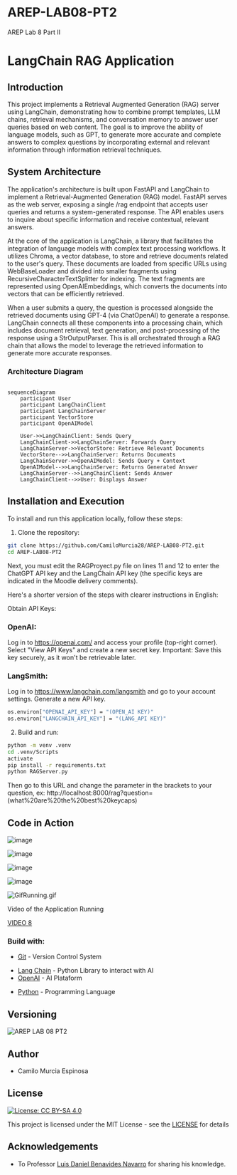 # AREP-LAB08-PT2
AREP Lab 8 Part II

# LangChain RAG Application

## Introduction

This project implements a Retrieval Augmented Generation (RAG) server using LangChain, demonstrating how to combine prompt templates, LLM chains, retrieval mechanisms, and conversation memory to answer user queries based on web content. The goal is to improve the ability of language models, such as GPT, to generate more accurate and complete answers to complex questions by incorporating external and relevant information through information retrieval techniques.

## System Architecture

The application's architecture is built upon FastAPI and LangChain to implement a Retrieval-Augmented Generation (RAG) model. FastAPI serves as the web server, exposing a single /rag endpoint that accepts user queries and returns a system-generated response. The API enables users to inquire about specific information and receive contextual, relevant answers.

At the core of the application is LangChain, a library that facilitates the integration of language models with complex text processing workflows. It utilizes Chroma, a vector database, to store and retrieve documents related to the user's query. These documents are loaded from specific URLs using WebBaseLoader and divided into smaller fragments using RecursiveCharacterTextSplitter for indexing. The text fragments are represented using OpenAIEmbeddings, which converts the documents into vectors that can be efficiently retrieved.

When a user submits a query, the question is processed alongside the retrieved documents using GPT-4 (via ChatOpenAI) to generate a response. LangChain connects all these components into a processing chain, which includes document retrieval, text generation, and post-processing of the response using a StrOutputParser. This is all orchestrated through a RAG chain that allows the model to leverage the retrieved information to generate more accurate responses.

### Architecture Diagram

```mermaid

sequenceDiagram
    participant User
    participant LangChainClient
    participant LangChainServer
    participant VectorStore
    participant OpenAIModel

    User->>LangChainClient: Sends Query
    LangChainClient->>LangChainServer: Forwards Query
    LangChainServer->>VectorStore: Retrieve Relevant Documents
    VectorStore-->>LangChainServer: Returns Documents
    LangChainServer->>OpenAIModel: Sends Query + Context
    OpenAIModel-->>LangChainServer: Returns Generated Answer
    LangChainServer-->>LangChainClient: Sends Answer
    LangChainClient-->>User: Displays Answer
```

## Installation and Execution

To install and run this application locally, follow these steps: 

1. Clone the repository:

```bash
git clone https://github.com/CamiloMurcia28/AREP-LAB08-PT2.git
cd AREP-LAB08-PT2
```

Next, you must edit the RAGProyect.py file on lines 11 and 12 to enter the ChatGPT API key and the LangChain API key (the specific keys are indicated in the Moodle delivery comments).

Here's a shorter version of the steps with clearer instructions in English:

Obtain API Keys:

### OpenAI:

Log in to https://openai.com/ and access your profile (top-right corner).
Select "View API Keys" and create a new secret key.
Important: Save this key securely, as it won't be retrievable later.

### LangSmith:

Log in to https://www.langchain.com/langsmith and go to your account settings.
Generate a new API key.

```bash
os.environ["OPENAI_API_KEY"] = "(OPEN_AI KEY)"
os.environ["LANGCHAIN_API_KEY"] = "(LANG_API KEY)"
```

2. Build and run:

```bash
python -m venv .venv
cd .venv/Scripts
activate
pip install -r requirements.txt
python RAGServer.py
```
Then go to this URL and change the parameter in the brackets to your question, ex: 
http://localhost:8000/rag?question=(what%20are%20the%20best%20keycaps)

## Code in Action

![image](https://github.com/user-attachments/assets/a970d106-93e7-4332-a518-55f69c1d9afc)

![image](https://github.com/user-attachments/assets/b8c8b92d-cebf-4a1d-8c1a-7470345db362)

![image](https://github.com/user-attachments/assets/e47cfcf1-38ad-41fe-bd34-51d05e766b17)

![image](https://github.com/user-attachments/assets/1e7140bf-3f23-47e6-b89d-57ef328be289)

![GifRunning.gif](GifRunning.gif)

Video of the Application Running

[VIDEO 8](https://youtu.be/SFR3dDg2lzk)

### Build with:
    
* [Git](https://git-scm.com) - Version Control System
- [Lang Chain](https://python.langchain.com/docs/get_started/introduction) - Python Library to interact with AI
- [OpenAI](https://openai.com/) - AI Plataform
* [Python](https://www.python.org/) - Programming Language

## Versioning

![AREP LAB 08 PT2](https://img.shields.io/badge/AREP_LAB_08_PT2-v1.0.0-blue)

## Author

- Camilo Murcia Espinosa

## License

[![License: CC BY-SA 4.0](https://licensebuttons.net/l/by-sa/4.0/88x31.png)](https://creativecommons.org/licenses/by-sa/4.0/deed.es)

This project is licensed under the MIT License - see the [LICENSE](LICENSE) for details

## Acknowledgements

- To Professor [Luis Daniel Benavides Navarro](https://ldbn.is.escuelaing.edu.co) for sharing his knowledge.
